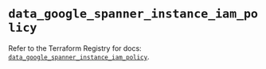 # `data_google_spanner_instance_iam_policy`

Refer to the Terraform Registry for docs: [`data_google_spanner_instance_iam_policy`](https://registry.terraform.io/providers/hashicorp/google-beta/6.42.0/docs/data-sources/google_spanner_instance_iam_policy).
